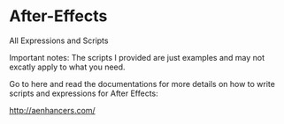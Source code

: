 # After-Effects
All Expressions and Scripts

Important notes:
The scripts I provided are just examples and may not excatly apply to what you need.

Go to here and read the documentations for more details on how to write scripts and expressions for After Effects:

http://aenhancers.com/

